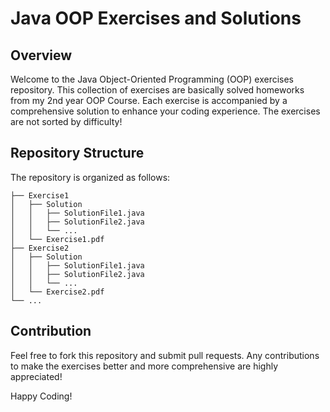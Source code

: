 # Java OOP Exercises and Solutions

## Overview

Welcome to the Java Object-Oriented Programming (OOP) exercises repository. This collection of exercises are basically solved homeworks from my 2nd year OOP Course. Each exercise is accompanied by a comprehensive solution to enhance your coding experience. The exercises are not sorted by difficulty!

## Repository Structure

The repository is organized as follows:
```
├── Exercise1
│   ├── Solution
│   │   ├── SolutionFile1.java
│   │   ├── SolutionFile2.java
│   │   └── ...
│   └── Exercise1.pdf
├── Exercise2
│   ├── Solution
│   │   ├── SolutionFile1.java
│   │   ├── SolutionFile2.java
│   │   └── ...
│   └── Exercise2.pdf
└── ...
```

## Contribution

Feel free to fork this repository and submit pull requests. Any contributions to make the exercises better and more comprehensive are highly appreciated!

Happy Coding!
